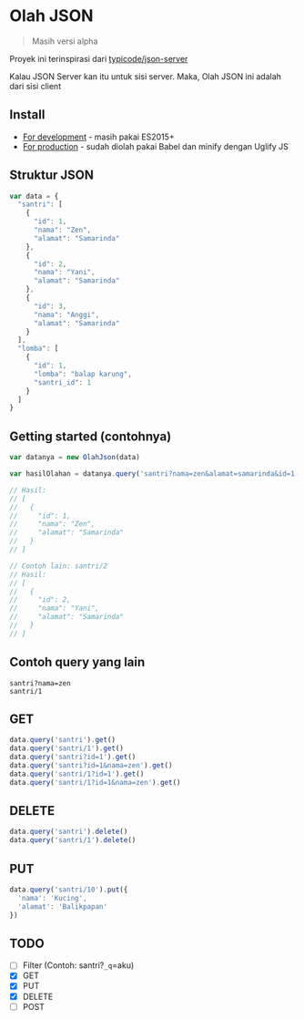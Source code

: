 # Olah JSON

> Masih versi alpha

Proyek ini terinspirasi dari [typicode/json-server](https://github.com/typicode/json-server)

Kalau JSON Server kan itu untuk sisi server. Maka, Olah JSON ini adalah dari sisi client

## Install

- [For development](olahJson.js) - masih pakai ES2015+
- [For production](olahJson.min.js) - sudah diolah pakai Babel dan minify dengan Uglify JS

## Struktur JSON

```javascript
var data = {
  "santri": [
    {
      "id": 1,
      "nama": "Zen",
      "alamat": "Samarinda"
    },
    {
      "id": 2,
      "nama": "Yani",
      "alamat": "Samarinda"
    },
    {
      "id": 3,
      "nama": "Anggi",
      "alamat": "Samarinda"
    }
  ],
  "lomba": [
    {
      "id": 1,
      "lomba": "balap karung",
      "santri_id": 1
    }
  ]
}
```

## Getting started (contohnya)

```javascript
var datanya = new OlahJson(data)

var hasilOlahan = datanya.query('santri?nama=zen&alamat=samarinda&id=1').get()

// Hasil:
// [
//   {
//     "id": 1,
//     "nama": "Zen",
//     "alamat": "Samarinda"
//   }
// ]

// Contoh lain: santri/2
// Hasil:
// [
//   {
//     "id": 2,
//     "nama": "Yani",
//     "alamat": "Samarinda"
//   }
// ]
```

## Contoh query yang lain

```
santri?nama=zen
santri/1
```

## GET

```javascript
data.query('santri').get()
data.query('santri/1').get()
data.query('santri?id=1').get()
data.query('santri?id=1&nama=zen').get()
data.query('santri/1?id=1').get()
data.query('santri/1?id=1&nama=zen').get()
````

## DELETE

```javascript
data.query('santri').delete()
data.query('santri/1').delete()
```

## PUT

```javascript
data.query('santri/10').put({
  'nama': 'Kucing',
  'alamat': 'Balikpapan'
})
```

## TODO

- [ ] Filter (Contoh: santri?`_q`=aku)
- [x] GET
- [x] PUT
- [x] DELETE
- [ ] POST